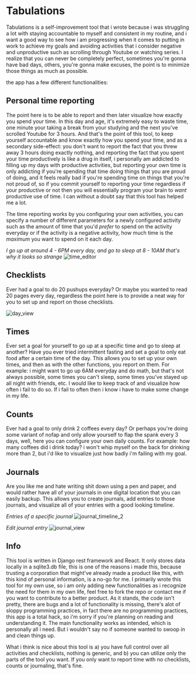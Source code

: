 Tabulations
===
Tabulations is a self-improvement tool that i wrote because i was struggling a lot with staying accountable to myself and consistent in my routine, and i want a good way to see how i am progressing when it comes to putting in work to achieve my goals and avoiding activities that i consider negative and unproductive such as scrolling through Youtube or watching series. I realize that you can never be completely perfect, sometimes you're gonna have bad days, others, you're gonna make excuses, the point is to minimize those things as much as possible.



the app has a few different functionalities:


Personal time reporting
---
The point here is to be able to report and then later visualize how exactly you spend your time. 
In this day and age, it's extremely easy to waste time, one minute your taking a break from your studying and the next you've scrolled Youtube for 3 hours. 
And that's the point of this tool, to keep yourself accountable and know exactly how you spend your time, and as a secondary side-effect: you don't want to report the fact that you threw away 3 hours doing exactly nothing, and reporting the fact that you spent your time productively is like a drug in itself, i personally am addicted to filling up my days with productive activities, but reporting your own time is only addicting if you're spending that time doing things that you are proud of doing, and it feels really bad if you're spending time on things that you're not proud of, so if you commit yourself to reporting your time regardless if your productive or not then you will essentially program your brain to _want_ productive use of time. I can without a doubt say that this tool has helped me a lot.  

The time reporting works by you configuring your own activities, you can specify a number of different parameters for a newly configured activity such as the amount of time that you'd _prefer_ to spend
on the activity everyday or if the activity is a negative activity, how much time is the _maximum_ you want to spend on it each day. 


_I go up at around 4 - 6PM every day, and go to sleep at 8 - 10AM that's why it looks so strange_
![time_editor](https://github.com/JBaltimore47/tabulations/assets/139618954/fcd5b3a9-d199-4d03-8818-c5d6794b74fb)




Checklists
---
Ever had a goal to do 20 pushups everyday? Or maybe you wanted to read 20 pages every day, regardless the point here is to provide a neat way for you to set up and report on those checklists.  

![day_view](https://github.com/JBaltimore47/tabulations/assets/139618954/904ef15f-9193-478c-90da-10a6da2d0051)


Times
---
Ever set a goal for yourself to go up at a specific time and go to sleep at another? Have you ever tried intermittent fasting and set a goal to only eat food after a certain time of the day. 
This allows you to set up your own times, and then as with the other functions, you report on them. For example: i might want to go up 6AM everyday and do math, but that's not always possible,
some times you can't sleep, some times you've stayed up all night with friends, etc. I would like to keep track of and visualize how often i fail to do so. If i fail to often then i know i have to make some change in my life.

Counts
---
Ever had a goal to only drink 2 coffees every day? Or perhaps you're doing some variant of nofap and only allow yourself to flap the spank every 3 days, well, here you can configure your own
daily counts. For example: how many coffees did i drink today? i won't whip myself on the back for drinking more than 2, but i'd like to visualize just how badly i'm failing with my goal. 


Journals
---
Are you like me and hate writing shit down using a pen and paper, and would rather have all of your journals in one digital location that you can easily backup. This allows you to create journals, add entries to those journals, and visualize all of your entries with a good looking timeline. 

_Entries of a specific journal_
![journal_timeline_2](https://github.com/JBaltimore47/tabulations/assets/139618954/703e66b7-f561-4391-bc1d-8faf1be4a16a)


_Edit journal entry_
![journal_view](https://github.com/JBaltimore47/tabulations/assets/139618954/e5b88e50-7346-4197-be28-658d32508d8d)

 
Info
---
This tool is written in Django rest framework and React. 
It only stores data locally in a sqlite3.db file, this is one of the reasons i made this, because trusting a corporation that might've already made a product like this, with this kind of personal information, is a no-go for me.
I primarily wrote this tool for my own use, so i am only adding new functionalities as i recognize the need for them in my own life, feel free to fork the repo or contact me if you want to contribute to a better product. 
As it stands, the code isn't pretty, there are bugs and a lot of functionality is missing, there's alot of sloppy programming practices, in fact there are no programming practices, this app is a total hack, so i'm sorry if you're planning on reading and understanding it. The main functionality works as intended, which is personally all i need. But i wouldn't say no if someone wanted to swoop in and clean things up.

What i think is nice about this tool is a) you have full control over all activities and checklists, nothing is generic, and b) you can utilize only the parts of the tool you want. If you only want to report time with no checklists, counts or journaling, that's fine.












